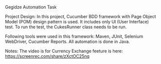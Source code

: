 Gegidze Automation Task

Project Design:
In this project, Cucumber BDD framework with Page Object Model (POM) design pattern is used.
It includes only UI (User Interface) test. To run the test, the CukesRunner class needs to be run.

Following tools were used in this framework:
Maven, JUnit, Selenium WebDriver, Cucumber Reports.
All automation is done in Java.

Notes:
The video is for Currency Exchange feeture is here: https://screenrec.com/share/zXctOC25nq




